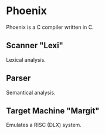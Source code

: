 # Phoenix

Phoenix is a C compiler written in C.

## Scanner "Lexi"

Lexical analysis.

## Parser

Semantical analysis.

## Target Machine "Margit"

Emulates a RISC (DLX) system.